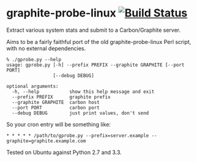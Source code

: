 # graphite-probe-linux [![Build Status](https://travis-ci.org/ccnmtl/graphite-probe-linux.svg?branch=master)](https://travis-ci.org/ccnmtl/graphite-probe-linux)

Extract various system stats and submit to a Carbon/Graphite server.

Aims to be a fairly faithful port of the old graphite-probe-linux Perl
script, with no external dependencies.

    % ./gprobe.py --help
    usage: gprobe.py [-h] --prefix PREFIX --graphite GRAPHITE [--port PORT]
                     [--debug DEBUG]
    
    optional arguments:
      -h, --help           show this help message and exit
      --prefix PREFIX      graphite prefix
      --graphite GRAPHITE  carbon host
      --port PORT          carbon port
      --debug DEBUG        just print values, don't send

So your cron entry will be something like:

    * * * * * /path/to/gprobe.py --prefix=server.example --graphite=graphite.example.com

Tested on Ubuntu against Python 2.7 and 3.3.
